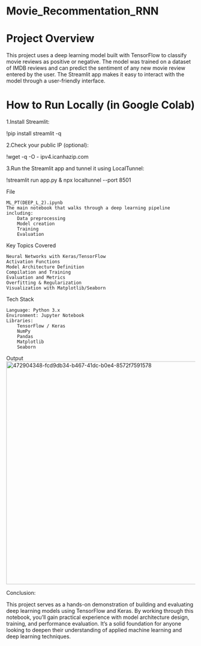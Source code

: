 # Movie_Recommentation_RNN

# Project Overview

This project uses a deep learning model built with TensorFlow to classify movie reviews as positive or negative. The model was trained on a dataset of IMDB reviews and can predict the sentiment of any new movie review entered by the user. The Streamlit app makes it easy to interact with the model through a user-friendly interface.
# How to Run Locally (in Google Colab)

1.Install Streamlit:

!pip install streamlit -q

2.Check your public IP (optional):


!wget -q -O - ipv4.icanhazip.com

3.Run the Streamlit app and tunnel it using LocalTunnel:

!streamlit run app.py & npx localtunnel --port 8501

File

    ML_PT(DEEP_L_2).ipynb
    The main notebook that walks through a deep learning pipeline including:
        Data preprocessing
        Model creation
        Training
        Evaluation

Key Topics Covered

    Neural Networks with Keras/TensorFlow
    Activation Functions
    Model Architecture Definition
    Compilation and Training
    Evaluation and Metrics
    Overfitting & Regularization
    Visualization with Matplotlib/Seaborn

Tech Stack

    Language: Python 3.x
    Environment: Jupyter Notebook
    Libraries:
        TensorFlow / Keras
        NumPy
        Pandas
        Matplotlib
        Seaborn

Output
<img width="1152" height="593" alt="472904348-fcd9db34-b467-41dc-b0e4-8572f7591578" src="https://github.com/user-attachments/assets/545f100d-3b5b-4c97-a929-4acdcfff3664" />

Conclusion:

This project serves as a hands-on demonstration of building and evaluating deep learning models using TensorFlow and Keras. By working through this notebook, you’ll gain practical experience with model architecture design, training, and performance evaluation. It’s a solid foundation for anyone looking to deepen their understanding of applied machine learning and deep learning techniques.
